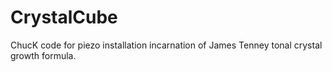 CrystalCube
===========

ChucK code for piezo installation incarnation of James Tenney tonal crystal growth formula.
